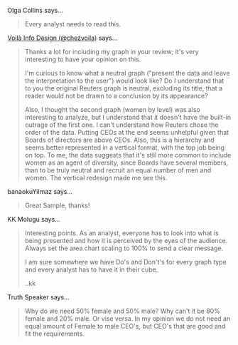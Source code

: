 Olga Collins says…
>	Every analyst needs to read this.

<a href="http://twitter.com/chezvoila" rel="nofollow noopener" target="_blank">Voilà Info Design (@chezvoila)</a> says…
>	Thanks a lot for including my graph in your review; it's very interesting to have your opinion on this.
>	
>	I'm curious to know what a neutral graph ("present the data and leave the interpretation to the user") would look like? Do I understand that to you the original Reuters graph is neutral, excluding its title, that a reader would not be drawn to a conclusion by its appearance?
>	
>	Also, I thought the second graph (women by level) was also interesting to analyze, but I understand that it doesn't have the built-in outrage of the first one. I can't understand how Reuters chose the order of the data. Putting CEOs at the end seems unhelpful given that Boards of directors are above CEOs. Also, this is a hierarchy and seems better represented in a vertical format, with the top job being on top. To me, the data suggests that it's still more common to include women as an agent of diversity, since Boards have several members, than to be truly neutral and recruit an equal number of men and women. The vertical redesign made me see this.

banaokuYilmaz says…
>	Great Sample, thanks!

KK Molugu says…
>	Interesting points. As an analyst, everyone has to look into what is being presented and how it is perceived by the eyes of the audience. Always set the area chart scaling to 100% to send a clear message.
>	
>	I am sure somewhere we have Do's and Don't's for every graph type and every analyst has to have it in their cube.
>	
>	..kk

Truth Speaker says…
>	Why do we need 50% female and 50% male? Why can't it be 80% female and 20% male. Or vise versa. In my opinion we do not need an equal amount of Female to male CEO's, but CEO's that are good and fit the requirements.
